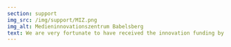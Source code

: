 ```yaml
---
section: support
img_src: /img/support/MIZ.png
img_alt: Medieninnovationszentrum Babelsberg
text: We are very fortunate to have received the innovation funding by MIZ Babelsberg. They helped support the alpha development of Gencaster 2022 - 2023.
---
```

